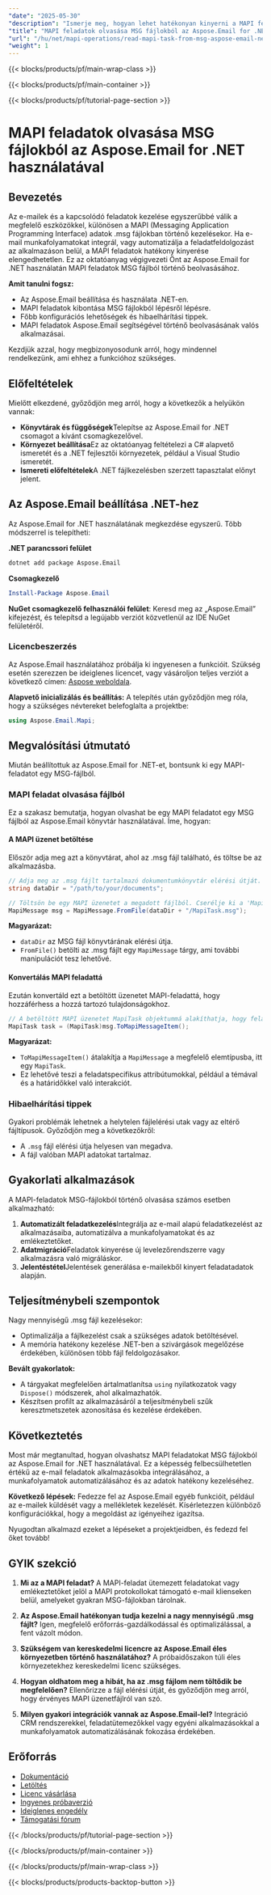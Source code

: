 ```yaml
---
"date": "2025-05-30"
"description": "Ismerje meg, hogyan lehet hatékonyan kinyerni a MAPI feladatokat .msg fájlokból az Aspose.Email for .NET használatával. Ez az útmutató a beállítást, a kód megvalósítását és a gyakorlati alkalmazásokat ismerteti."
"title": "MAPI feladatok olvasása MSG fájlokból az Aspose.Email for .NET használatával"
"url": "/hu/net/mapi-operations/read-mapi-task-from-msg-aspose-email-net/"
"weight": 1
---
```


{{< blocks/products/pf/main-wrap-class >}}

{{< blocks/products/pf/main-container >}}

{{< blocks/products/pf/tutorial-page-section >}}
# MAPI feladatok olvasása MSG fájlokból az Aspose.Email for .NET használatával

## Bevezetés

Az e-mailek és a kapcsolódó feladatok kezelése egyszerűbbé válik a megfelelő eszközökkel, különösen a MAPI (Messaging Application Programming Interface) adatok .msg fájlokban történő kezelésekor. Ha e-mail munkafolyamatokat integrál, vagy automatizálja a feladatfeldolgozást az alkalmazáson belül, a MAPI feladatok hatékony kinyerése elengedhetetlen. Ez az oktatóanyag végigvezeti Önt az Aspose.Email for .NET használatán MAPI feladatok MSG fájlból történő beolvasásához.

**Amit tanulni fogsz:**
- Az Aspose.Email beállítása és használata .NET-en.
- MAPI feladatok kibontása MSG fájlokból lépésről lépésre.
- Főbb konfigurációs lehetőségek és hibaelhárítási tippek.
- MAPI feladatok Aspose.Email segítségével történő beolvasásának valós alkalmazásai.

Kezdjük azzal, hogy megbizonyosodunk arról, hogy mindennel rendelkezünk, ami ehhez a funkcióhoz szükséges.

## Előfeltételek

Mielőtt elkezdené, győződjön meg arról, hogy a következők a helyükön vannak:

- **Könyvtárak és függőségek**Telepítse az Aspose.Email for .NET csomagot a kívánt csomagkezelővel.
- **Környezet beállítása**Ez az oktatóanyag feltételezi a C# alapvető ismeretét és a .NET fejlesztői környezetek, például a Visual Studio ismeretét.
- **Ismereti előfeltételek**A .NET fájlkezelésben szerzett tapasztalat előnyt jelent.

## Az Aspose.Email beállítása .NET-hez

Az Aspose.Email for .NET használatának megkezdése egyszerű. Több módszerrel is telepítheti:

**.NET parancssori felület**
```bash
dotnet add package Aspose.Email
```

**Csomagkezelő**
```powershell
Install-Package Aspose.Email
```

**NuGet csomagkezelő felhasználói felület**: 
Keresd meg az „Aspose.Email” kifejezést, és telepítsd a legújabb verziót közvetlenül az IDE NuGet felületéről.

### Licencbeszerzés

Az Aspose.Email használatához próbálja ki ingyenesen a funkcióit. Szükség esetén szerezzen be ideiglenes licencet, vagy vásároljon teljes verziót a következő címen: [Aspose weboldala](https://purchase.aspose.com/buy).

**Alapvető inicializálás és beállítás:**
A telepítés után győződjön meg róla, hogy a szükséges névtereket belefoglalta a projektbe:

```csharp
using Aspose.Email.Mapi;
```

## Megvalósítási útmutató

Miután beállítottuk az Aspose.Email for .NET-et, bontsunk ki egy MAPI-feladatot egy MSG-fájlból.

### MAPI feladat olvasása fájlból

Ez a szakasz bemutatja, hogyan olvashat be egy MAPI feladatot egy MSG fájlból az Aspose.Email könyvtár használatával. Íme, hogyan:

#### A MAPI üzenet betöltése

Először adja meg azt a könyvtárat, ahol az .msg fájl található, és töltse be az alkalmazásba.

```csharp
// Adja meg az .msg fájlt tartalmazó dokumentumkönyvtár elérési útját.
string dataDir = "/path/to/your/documents";

// Töltsön be egy MAPI üzenetet a megadott fájlból. Cserélje ki a 'MapiTask.msg' részt a tényleges fájlnevére.
MapiMessage msg = MapiMessage.FromFile(dataDir + "/MapiTask.msg");
```

**Magyarázat:**  
- `dataDir` az MSG fájl könyvtárának elérési útja.
- `FromFile()` betölti az .msg fájlt egy `MapiMessage` tárgy, ami további manipulációt tesz lehetővé.

#### Konvertálás MAPI feladattá

Ezután konvertáld ezt a betöltött üzenetet MAPI-feladattá, hogy hozzáférhess a hozzá tartozó tulajdonságokhoz.

```csharp
// A betöltött MAPI üzenetet MapiTask objektummá alakíthatja, hogy feladatspecifikus attribútumokkal, például a tárggyal és a határidőkkel lehessen interakcióba lépni.
MapiTask task = (MapiTask)msg.ToMapiMessageItem();
```

**Magyarázat:**  
- `ToMapiMessageItem()` átalakítja a `MapiMessage` a megfelelő elemtípusba, itt egy `MapiTask`.
- Ez lehetővé teszi a feladatspecifikus attribútumokkal, például a témával és a határidőkkel való interakciót.

### Hibaelhárítási tippek

Gyakori problémák lehetnek a helytelen fájlelérési utak vagy az eltérő fájltípusok. Győződjön meg a következőkről:
- A `.msg` fájl elérési útja helyesen van megadva.
- A fájl valóban MAPI adatokat tartalmaz.

## Gyakorlati alkalmazások

A MAPI-feladatok MSG-fájlokból történő olvasása számos esetben alkalmazható:

1. **Automatizált feladatkezelés**Integrálja az e-mail alapú feladatkezelést az alkalmazásaiba, automatizálva a munkafolyamatokat és az emlékeztetőket.
2. **Adatmigráció**Feladatok kinyerése új levelezőrendszerre vagy alkalmazásra való migráláskor.
3. **Jelentéstétel**Jelentések generálása e-mailekből kinyert feladatadatok alapján.

## Teljesítménybeli szempontok

Nagy mennyiségű .msg fájl kezelésekor:
- Optimalizálja a fájlkezelést csak a szükséges adatok betöltésével.
- A memória hatékony kezelése .NET-ben a szivárgások megelőzése érdekében, különösen több fájl feldolgozásakor.

**Bevált gyakorlatok:**
- A tárgyakat megfelelően ártalmatlanítsa `using` nyilatkozatok vagy `Dispose()` módszerek, ahol alkalmazhatók.
- Készítsen profilt az alkalmazásáról a teljesítménybeli szűk keresztmetszetek azonosítása és kezelése érdekében.

## Következtetés

Most már megtanultad, hogyan olvashatsz MAPI feladatokat MSG fájlokból az Aspose.Email for .NET használatával. Ez a képesség felbecsülhetetlen értékű az e-mail feladatok alkalmazásokba integrálásához, a munkafolyamatok automatizálásához és az adatok hatékony kezeléséhez.

**Következő lépések:**
Fedezze fel az Aspose.Email egyéb funkcióit, például az e-mailek küldését vagy a mellékletek kezelését. Kísérletezzen különböző konfigurációkkal, hogy a megoldást az igényeihez igazítsa.

Nyugodtan alkalmazd ezeket a lépéseket a projektjeidben, és fedezd fel őket tovább!

## GYIK szekció

1. **Mi az a MAPI feladat?** 
   A MAPI-feladat ütemezett feladatokat vagy emlékeztetőket jelöl a MAPI protokollokat támogató e-mail klienseken belül, amelyeket gyakran MSG-fájlokban tárolnak.

2. **Az Aspose.Email hatékonyan tudja kezelni a nagy mennyiségű .msg fájlt?**
   Igen, megfelelő erőforrás-gazdálkodással és optimalizálással, a fent vázolt módon.

3. **Szükségem van kereskedelmi licencre az Aspose.Email éles környezetben történő használatához?**
   A próbaidőszakon túli éles környezetekhez kereskedelmi licenc szükséges.

4. **Hogyan oldhatom meg a hibát, ha az .msg fájlom nem töltődik be megfelelően?**
   Ellenőrizze a fájl elérési útját, és győződjön meg arról, hogy érvényes MAPI üzenetfájlról van szó.

5. **Milyen gyakori integrációk vannak az Aspose.Email-lel?**
   Integráció CRM rendszerekkel, feladatütemezőkkel vagy egyéni alkalmazásokkal a munkafolyamatok automatizálásának fokozása érdekében.

## Erőforrás
- [Dokumentáció](https://reference.aspose.com/email/net/)
- [Letöltés](https://releases.aspose.com/email/net/)
- [Licenc vásárlása](https://purchase.aspose.com/buy)
- [Ingyenes próbaverzió](https://releases.aspose.com/email/net/)
- [Ideiglenes engedély](https://purchase.aspose.com/temporary-license/)
- [Támogatási fórum](https://forum.aspose.com/c/email/10)

{{< /blocks/products/pf/tutorial-page-section >}}

{{< /blocks/products/pf/main-container >}}

{{< /blocks/products/pf/main-wrap-class >}}

{{< blocks/products/products-backtop-button >}}